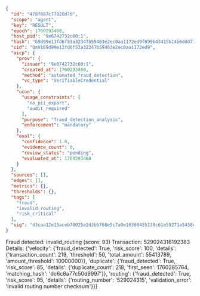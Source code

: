 ```json
{
  "id": "478f087c77028d76",
  "scope": "agent",
  "key": "RESULT",
  "epoch": 1760293468,
  "host_pid": "9e6742732c60:1",
  "hash": "69d99e13fd6f53a32347b59463e2ec0aa1172ed9f899b43415b14b6ddd71b416",
  "cid": "QmV169d99e13fd6f53a32347b59463e2ec0aa1172ed9",
  "aicp": {
    "prov": {
      "issuer": "9e6742732c60:1",
      "created_at": 1760293468,
      "method": "automated_fraud_detection",
      "vc_type": "VerifiableCredential"
    },
    "ucon": {
      "usage_constraints": [
        "no_pii_export",
        "audit_required"
      ],
      "purpose": "fraud_detection_analysis",
      "enforcement": "mandatory"
    },
    "eval": {
      "confidence": 1.0,
      "evidence_count": 0,
      "review_status": "pending",
      "evaluated_at": 1760293468
    }
  },
  "sources": [],
  "edges": [],
  "metrics": {},
  "thresholds": {},
  "tags": [
    "fraud",
    "invalid_routing",
    "risk_critical"
  ],
  "sig": "d3caa12e15aceb70025e2d3bb768e5c7a0e10360455138c61e59271a5438e838"
}
```

Fraud detected: invalid_routing (score: 93)
Transaction: 529024316192383
Details: {'velocity': {'fraud_detected': True, 'risk_score': 100, 'details': {'transaction_count': 219, 'threshold': 50, 'total_amount': 55413789, 'amount_threshold': 10000000}}, 'duplicate': {'fraud_detected': True, 'risk_score': 85, 'details': {'duplicate_count': 218, 'first_seen': 1760285764, 'matching_hash': 'dc6c8a77c50d9997'}}, 'routing': {'fraud_detected': True, 'risk_score': 95, 'details': {'routing_number': '529024315', 'validation_error': 'Invalid routing number checksum'}}}